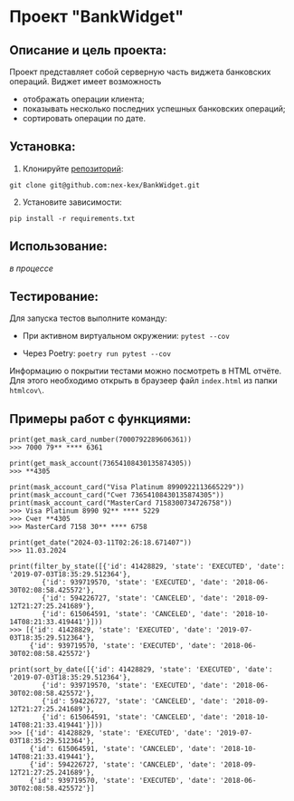 # Проект "BankWidget"

##  Описание и цель проекта:

Проект представляет собой серверную часть виджета банковских операций. Виджет имеет возможность 
- отображать операции клиента;
- показывать несколько последних успешных банковских операций; 
- сортировать операции по дате.

## Установка:

1. Клонируйте [репозиторий](https://github.com/nex-kex/BankWidget):

`git clone git@github.com:nex-kex/BankWidget.git`

2. Установите зависимости:

`pip install -r requirements.txt`

## Использование:

*в процессе*

## Тестирование:

Для запуска тестов выполните команду:

- При активном виртуальном окружении: `pytest --cov`

- Через Poetry: `poetry run pytest --cov`

Информацию о покрытии тестами можно посмотреть в HTML отчёте. Для этого необходимо открыть в браузеер файл `index.html` из папки `htmlcov\`.

## Примеры работ с функциями:

```
print(get_mask_card_number(7000792289606361))
>>> 7000 79** **** 6361

print(get_mask_account(73654108430135874305))
>>> **4305

print(mask_account_card("Visa Platinum 8990922113665229"))
print(mask_account_card("Счет 73654108430135874305"))
print(mask_account_card("MasterCard 7158300734726758"))
>>> Visa Platinum 8990 92** **** 5229
>>> Счет **4305
>>> MasterCard 7158 30** **** 6758

print(get_date("2024-03-11T02:26:18.671407"))
>>> 11.03.2024

print(filter_by_state([{'id': 41428829, 'state': 'EXECUTED', 'date': '2019-07-03T18:35:29.512364'},
        {'id': 939719570, 'state': 'EXECUTED', 'date': '2018-06-30T02:08:58.425572'},
        {'id': 594226727, 'state': 'CANCELED', 'date': '2018-09-12T21:27:25.241689'},
        {'id': 615064591, 'state': 'CANCELED', 'date': '2018-10-14T08:21:33.419441'}]))
>>> [{'id': 41428829, 'state': 'EXECUTED', 'date': '2019-07-03T18:35:29.512364'}, 
     {'id': 939719570, 'state': 'EXECUTED', 'date': '2018-06-30T02:08:58.425572'}

print(sort_by_date([{'id': 41428829, 'state': 'EXECUTED', 'date': '2019-07-03T18:35:29.512364'},
        {'id': 939719570, 'state': 'EXECUTED', 'date': '2018-06-30T02:08:58.425572'},
        {'id': 594226727, 'state': 'CANCELED', 'date': '2018-09-12T21:27:25.241689'},
        {'id': 615064591, 'state': 'CANCELED', 'date': '2018-10-14T08:21:33.419441'}]))
>>> [{'id': 41428829, 'state': 'EXECUTED', 'date': '2019-07-03T18:35:29.512364'}, 
     {'id': 615064591, 'state': 'CANCELED', 'date': '2018-10-14T08:21:33.419441'}, 
     {'id': 594226727, 'state': 'CANCELED', 'date': '2018-09-12T21:27:25.241689'}, 
     {'id': 939719570, 'state': 'EXECUTED', 'date': '2018-06-30T02:08:58.425572'}]
```

